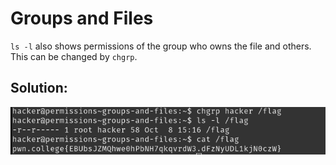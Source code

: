 # Groups and Files

`ls -l` also shows permissions of the group who owns the file and others. This can be changed by `chgrp`.


## Solution:

![solution](02_Groups_and_Files.png)
